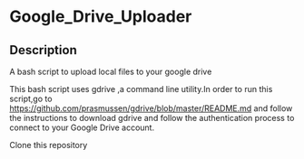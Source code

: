 # Google_Drive_Uploader
## Description
A bash script to upload local files to your google drive

This bash script uses gdrive ,a command line utility.In order to run this script,go to https://github.com/prasmussen/gdrive/blob/master/README.md
and follow the instructions to download gdrive and follow the authentication process to connect to your Google Drive account.

Clone this repository 
